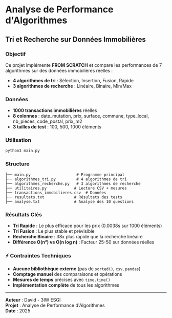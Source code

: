 # Analyse de Performance d'Algorithmes
## Tri et Recherche sur Données Immobilières

### Objectif
Ce projet implémente **FROM SCRATCH** et compare les performances de 7 algorithmes sur des données immobilières réelles :
- **4 algorithmes de tri** : Sélection, Insertion, Fusion, Rapide
- **3 algorithmes de recherche** : Linéaire, Binaire, Min/Max

### Données
- **1000 transactions immobilières** réelles
- **8 colonnes** : date_mutation, prix, surface, commune, type_local, nb_pieces, code_postal, prix_m2
- **3 tailles de test** : 100, 500, 1000 éléments

### Utilisation
```bash
python3 main.py
```

### Structure
```
├── main.py                    # Programme principal
├── algorithmes_tri.py         # 4 algorithmes de tri
├── algorithmes_recherche.py   # 3 algorithmes de recherche
├── utilitaires.py            # Lecture CSV + mesures
├── transactions_immobilieres.csv  # Données
├── resultats.txt             # Résultats des tests
├── analyse.txt               # Analyse des 10 questions
```

### Résultats Clés
- **Tri Rapide** : Le plus efficace pour les prix (0.0038s sur 1000 éléments)
- **Tri Fusion** : Le plus stable et prévisible
- **Recherche Binaire** : 38x plus rapide que la recherche linéaire
- **Différence O(n²) vs O(n log n)** : Facteur 25-50 sur données réelles

### ⚡ Contraintes Techniques
- **Aucune bibliothèque externe** (pas de `sorted()`, `csv`, `pandas`)
- **Comptage manuel** des comparaisons et opérations
- **Mesures de temps** précises avec `time.time()`
- **Implémentation complète** de tous les algorithmes

---
**Auteur** : David - 3IW ESGI  
**Projet** : Analyse de Performance d'Algorithmes  
**Date** : 2025
